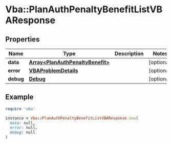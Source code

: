 # Vba::PlanAuthPenaltyBenefitListVBAResponse

## Properties

| Name | Type | Description | Notes |
| ---- | ---- | ----------- | ----- |
| **data** | [**Array&lt;PlanAuthPenaltyBenefit&gt;**](PlanAuthPenaltyBenefit.md) |  | [optional] |
| **error** | [**VBAProblemDetails**](VBAProblemDetails.md) |  | [optional] |
| **debug** | [**Debug**](Debug.md) |  | [optional] |

## Example

```ruby
require 'vba'

instance = Vba::PlanAuthPenaltyBenefitListVBAResponse.new(
  data: null,
  error: null,
  debug: null
)
```

